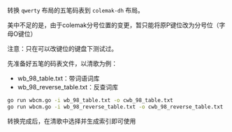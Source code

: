 

转换 `qwerty` 布局的五笔码表到 `colemak-dh` 布局。

美中不足的是，由于colemak分号位置的变更，暂只能将原P键位改为分号位（字母O键位）

注意：只在可以改键位的键盘下测试过。


先准备好五笔的码表文件，以清歌为例：

* wb_98_table.txt：带词语词库
* wb_98_reverse_table.txt：反查词库

```bash
go run wbcm.go -i wb_98_table.txt -o cwb_98_table.txt
go run wbcm.go -i wb_98_reverse_table.txt -o cwb_98_reverse_table.txt
```

转换完成后，在清歌中选择并生成索引即可使用
